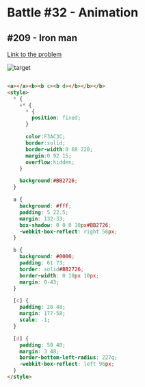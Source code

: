 # Battle #32 - Animation

## #209 - Iron man

[Link to the problem](https://cssbattle.dev/play/209)

![target](https://cssbattle.dev/targets/209.png)

```html

<a></a><b><b c><b d></b></b></b>
<style>
  * {
    +* {
      * {
        position: fixed;
      }

      color:F3AC3C;
      border:solid;
      border-width:0 68 220;
      margin:0 92 15;
      overflow:hidden;
    }

    background:#BB2726;
  }

  a {
    background: #fff;
    padding: 5 22.5;
    margin: 132-33;
    box-shadow: 0 0 0 10px#BB2726;
    -webkit-box-reflect: right 56px;
  }

  b {
    background: #0000;
    padding: 61 73;
    border: solid#BB2726;
    border-width: 0 10px 10px;
    margin: 0-43;
  }

  [c] {
    padding: 20 48;
    margin: 177-58;
    scale: -1;
  }

  [d] {
    padding: 50 40;
    margin: 3 48;
    border-bottom-left-radius: 227q;
    -webkit-box-reflect: left 96px;
  }
</style>


```
